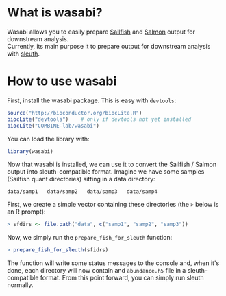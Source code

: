 # What is wasabi?

Wasabi allows you to easily prepare [Sailfish](https://github.com/kingsfordgroup/sailfish) and [Salmon](https://github.com/COMBINE-lab/salmon) output for downstream analysis.  
Currently, its main purpose it to prepare output for downstream analysis with [sleuth](http://pachterlab.github.io/sleuth/).

# How to use wasabi

First, install the wasabi package.  This is easy with `devtools`:

```r
source("http://bioconductor.org/biocLite.R")
biocLite("devtools")    # only if devtools not yet installed
biocLite("COMBINE-lab/wasabi")
```

You can load the library with:

```r
library(wasabi)
```

Now that wasabi is installed, we can use it to convert the Sailfish / Salmon output into sleuth-compatible format.
Imagine we have some samples (Sailfish quant directories) sitting in a data directory:

```
data/samp1   data/samp2   data/samp3   data/samp4
```

First, we create a simple vector containing these directories (the `>` below is an R prompt):

```r
> sfdirs <- file.path("data", c("samp1", "samp2", "samp3"))
```

Now, we simply run the `prepare_fish_for_sleuth` function:

```r
> prepare_fish_for_sleuth(sfidrs)
```

The function will write some status messages to the console and, when it's done, each directory will now contain 
and `abundance.h5` file in a sleuth-compatible format.  From this point forward, you can simply run sleuth normally.
